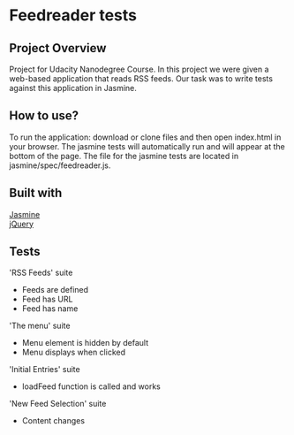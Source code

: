# Feedreader tests

## Project Overview
Project for Udacity Nanodegree Course.
In this project we were given a web-based application that reads RSS feeds. Our task was to write tests against this application in Jasmine.

## How to use?

To run the application: download or clone files and then open index.html in your browser.
The jasmine tests will automatically run and will appear at the bottom of the page.
The file for the jasmine tests are located in jasmine/spec/feedreader.js.

## Built with
[Jasmine](http://jasmine.github.io/)  
[jQuery](https://jquery.com/)

## Tests
'RSS Feeds' suite  
- Feeds are defined
- Feed has URL
- Feed has name

'The menu' suite  
- Menu element is hidden by default
- Menu displays when clicked

'Initial Entries' suite  
- loadFeed function is called and works

'New Feed Selection' suite  
- Content changes
